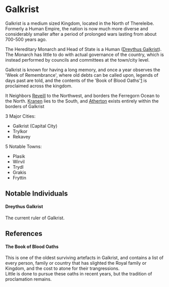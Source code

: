 # Galkrist

Galkrist is a medium sized Kingdom, located in the North of Thereleibe.
Formerly a Human Empire, the nation is now much more diverse and considerably smaller after a period of prolonged wars lasting from about 700-500 years ago.

The Hereditary Monarch and Head of State is a Human ([Dreythus Galkrist](#dreythus)).
The Monarch has little to do with actual governance of the country, which is instead performed by councils and committees at the town/city level.

Galkrist is known for having a long memory, and once a year observes the 'Week of Remembrance', where old debts can be called upon, legends of days past are told, and the contents of the 'Book of Blood Oaths'[1](#f1) is proclaimed across the kingdom.

It Neighbors [Reveill](Reveill.md) to the Northwest, and borders the Ferregorn Ocean to the North.
[Kranen](Kranen.md) lies to the South, and [Atherton](Atherton.md) exists entirely within the borders of Galkrist

3 Major Cities:
* Galkrist (Capital City)
* Trylkor
* Rekavey

5 Notable Towns:
* Plasik
* Wirvil
* Trydl
* Grakis
* Fryttin


## Notable Individuals
#### <a name=dreythuss></a>Dreythus Galkrist
The current ruler of Galkrist.


## References
#### <a name=f1></a>The Book of Blood Oaths
This is one of the oldest surviving artefacts in Galkrist, and contains a list of every person, family or country that has slighted the Royal family or Kingdom, and the cost to atone for their trangressions.  
Little is done to pursue these oaths in recent years, but the tradition of proclamation remains.
